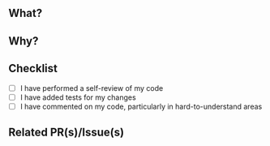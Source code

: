 ## What?

<!-- A short (or detailed) description of what this PR does. -->

## Why?

<!-- A short (or detailed) explanation of why these changes are made and needed. -->

## Checklist

<!-- 
If you haven't read the contributing guidelines https://github.com/grafana/k6/blob/master/CONTRIBUTING.md 
and code of conduct https://github.com/grafana/k6/blob/master/CODE_OF_CONDUCT.md yet, please do so
-->

- [ ] I have performed a self-review of my code
- [ ] I have added tests for my changes
- [ ] I have commented on my code, particularly in hard-to-understand areas

<!--
If relevant:
- [ ] I have updated the k6 release notes: PR link
- [ ] I have updated the k6 documentation: PR link
- [ ] I have updated [k6 browser get started](https://k6.io/blog/get-started-with-k6-browser/) blog: PR link
- [ ] Generated and updated the [TypeScript definitions](https://github.com/DefinitelyTyped/DefinitelyTyped/tree/master/types/k6/experimental/browser)
-->

## Related PR(s)/Issue(s)

<!-- Does it close an issue? -->

<!-- Closes #ISSUE-ID -->
